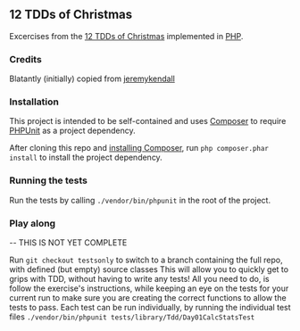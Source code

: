 ## 12 TDDs of Christmas

Excercises from the [12 TDDs of
Christmas](http://www.wiredtothemoon.com/2012/12/12-tdds-of-christmas/)
implemented in [PHP](http://php.net).

### Credits

Blatantly (initially) copied from [jeremykendall](https://github.com/jeremykendall/12-tdds-of-christmas)

### Installation

This project is intended to be self-contained and uses
[Composer](http://getcomposer.org) to require
[PHPUnit](https://github.com/sebastianbergmann/phpunit/) as a project
dependency.

After cloning this repo and [installing
Composer](https://github.com/composer/composer#composer---dependency-management-for-php),
run `php composer.phar install` to install the project dependency.

### Running the tests

Run the tests by calling `./vendor/bin/phpunit` in the root of the project.

### Play along

-- THIS IS NOT YET COMPLETE

Run `git checkout testsonly` to switch to a branch containing the full repo, with defined (but empty) source classes
This will allow you to quickly get to grips with TDD, without having to write any tests! All you need to do, is follow the exercise's instructions, while keeping an eye on the tests for your current run to make sure you are creating the correct functions to allow the tests to pass.
Each test can be run individually, by running the individual test files `./vendor/bin/phpunit tests/library/Tdd/Day01CalcStatsTest`


